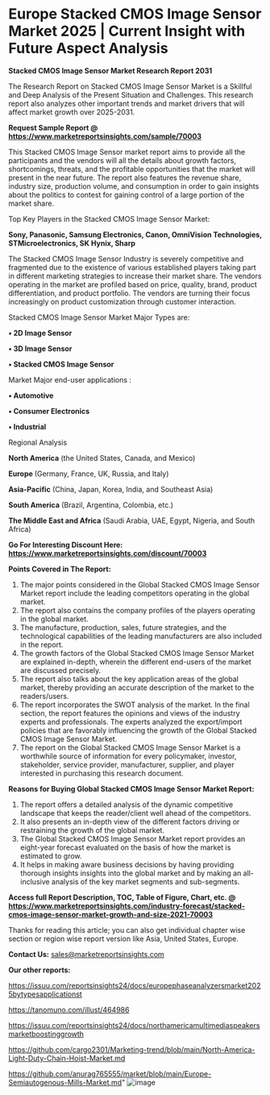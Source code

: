 # Europe Stacked CMOS Image Sensor Market 2025 | Current Insight with Future Aspect Analysis

<strong>Stacked CMOS Image Sensor Market Research Report 2031</strong>

The Research Report on Stacked CMOS Image Sensor Market is a Skillful and Deep Analysis of the Present Situation and Challenges. This research report also analyzes other important trends and market drivers that will affect market growth over 2025-2031.

<strong>Request Sample Report @ <a href=https://www.marketreportsinsights.com/sample/70003>https://www.marketreportsinsights.com/sample/70003</a></strong>

This Stacked CMOS Image Sensor market report aims to provide all the participants and the vendors will all the details about growth factors, shortcomings, threats, and the profitable opportunities that the market will present in the near future. The report also features the revenue share, industry size, production volume, and consumption in order to gain insights about the politics to contest for gaining control of a large portion of the market share.

Top Key Players in the Stacked CMOS Image Sensor Market:

<strong>Sony, Panasonic, Samsung Electronics, Canon, OmniVision Technologies, STMicroelectronics, SK Hynix, Sharp</strong>

The Stacked CMOS Image Sensor Industry is severely competitive and fragmented due to the existence of various established players taking part in different marketing strategies to increase their market share. The vendors operating in the market are profiled based on price, quality, brand, product differentiation, and product portfolio. The vendors are turning their focus increasingly on product customization through customer interaction.

Stacked CMOS Image Sensor Market Major Types are:

<strong>• 2D Image Sensor

• 3D Image Sensor

• Stacked CMOS Image Sensor</strong>

Market Major end-user applications :

<strong>• Automotive

• Consumer Electronics

• Industrial</strong>

Regional Analysis

</u><strong><b>North America</b></strong> (the United States, Canada, and Mexico)

<strong><b>Europe </b></strong>(Germany, France, UK, Russia, and Italy)

<strong><b>Asia-Pacific</b></strong> (China, Japan, Korea, India, and Southeast Asia)

<strong><b>South America</b></strong> (Brazil, Argentina, Colombia, etc.)

<strong><b>The Middle East and Africa</b></strong> (Saudi Arabia, UAE, Egypt, Nigeria, and South Africa)

<strong>Go For Interesting Discount Here: <a href=https://www.marketreportsinsights.com/discount/70003>https://www.marketreportsinsights.com/discount/70003</a></strong>

<strong>Points Covered in The Report:</strong>
<ol>
  <li>The major points considered in the Global Stacked CMOS Image Sensor Market report include the leading competitors operating in the global market.</li>
  <li>The report also contains the company profiles of the players operating in the global market.</li>
  <li>The manufacture, production, sales, future strategies, and the technological capabilities of the leading manufacturers are also included in the report.</li>
  <li>The growth factors of the Global Stacked CMOS Image Sensor Market are explained in-depth, wherein the different end-users of the market are discussed precisely.</li>
  <li>The report also talks about the key application areas of the global market, thereby providing an accurate description of the market to the readers/users.</li>
  <li>The report incorporates the SWOT analysis of the market. In the final section, the report features the opinions and views of the industry experts and professionals. The experts analyzed the export/import policies that are favorably influencing the growth of the Global Stacked CMOS Image Sensor Market.</li>
  <li>The report on the Global Stacked CMOS Image Sensor Market is a worthwhile source of information for every policymaker, investor, stakeholder, service provider, manufacturer, supplier, and player interested in purchasing this research document.</li>
</ol>
<strong>Reasons for Buying Global Stacked CMOS Image Sensor Market Report:</strong>

<ol>
  <li>The report offers a detailed analysis of the dynamic competitive landscape that keeps the reader/client well ahead of the competitors.</li>
  <li>It also presents an in-depth view of the different factors driving or restraining the growth of the global market.</li>
  <li>The Global Stacked CMOS Image Sensor Market report provides an eight-year forecast evaluated on the basis of how the market is estimated to grow.</li>
  <li>It helps in making aware business decisions by having providing thorough insights insights into the global market and by making an all-inclusive analysis of the key market segments and sub-segments.</li>
</ol>
<strong>Access full Report Description, TOC, Table of Figure, Chart, etc. @ <a href=https://www.marketreportsinsights.com/industry-forecast/stacked-cmos-image-sensor-market-growth-and-size-2021-70003>https://www.marketreportsinsights.com/industry-forecast/stacked-cmos-image-sensor-market-growth-and-size-2021-70003</a></strong>


Thanks for reading this article; you can also get individual chapter wise section or region wise report version like Asia, United States, Europe.

<strong>Contact Us:</strong>
sales@marketreportsinsights.com

<strong>Our other reports:</strong>

<a href=https://issuu.com/reportsinsights24/docs/europephaseanalyzersmarket2025bytypesapplicationst>https://issuu.com/reportsinsights24/docs/europephaseanalyzersmarket2025bytypesapplicationst</a>

<a href=https://tanomuno.com/illust/464986>https://tanomuno.com/illust/464986</a>

<a href=https://issuu.com/reportsinsights24/docs/northamericamultimediaspeakersmarketboostinggrowth>https://issuu.com/reportsinsights24/docs/northamericamultimediaspeakersmarketboostinggrowth</a>

<a href=https://github.com/cargo2301/Marketing-trend/blob/main/North-America-Light-Duty-Chain-Hoist-Market.md>https://github.com/cargo2301/Marketing-trend/blob/main/North-America-Light-Duty-Chain-Hoist-Market.md</a>

<a href=https://github.com/anurag765555/market/blob/main/Europe-Semiautogenous-Mills-Market.md>https://github.com/anurag765555/market/blob/main/Europe-Semiautogenous-Mills-Market.md</a>"
![image](https://github.com/user-attachments/assets/ae80bb4c-c1f9-4a0c-9d87-85591f9a40a0)
